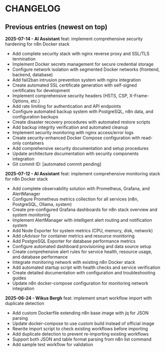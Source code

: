 # CHANGELOG

## Previous entries (newest on top)

**2025-07-14 - AI Assistant**
feat: implement comprehensive security hardening for n8n Docker stack
- Add complete security stack with nginx reverse proxy and SSL/TLS termination
- Implement Docker secrets management for secure credential storage
- Configure network isolation with segmented Docker networks (frontend, backend, database)
- Add fail2ban intrusion prevention system with nginx integration
- Create automated SSL certificate generation with self-signed certificates for development
- Implement comprehensive security headers (HSTS, CSP, X-Frame-Options, etc.)
- Add rate limiting for authentication and API endpoints
- Configure automated backup system with PostgreSQL, n8n data, and configuration backups
- Create disaster recovery procedures with automated restore scripts
- Add backup integrity verification and automated cleanup
- Implement security monitoring with nginx access/error logs
- Create security-enhanced Docker Compose configuration with read-only containers
- Add comprehensive security documentation and setup procedures
- Update architecture documentation with security components integration
- Git commit ID: [automated commit pending]

**2025-07-12 - AI Assistant**
feat: implement comprehensive monitoring stack for n8n Docker stack
- Add complete observability solution with Prometheus, Grafana, and AlertManager
- Configure Prometheus metrics collection for all services (n8n, PostgreSQL, Ollama, system)
- Create pre-configured Grafana dashboards for n8n stack overview and system monitoring
- Implement AlertManager with intelligent alert routing and notification system
- Add Node Exporter for system metrics (CPU, memory, disk, network)
- Add cAdvisor for container metrics and resource monitoring
- Add PostgreSQL Exporter for database performance metrics
- Configure automated dashboard provisioning and data source setup
- Create comprehensive alert rules for service health, resource usage, and database performance
- Integrate monitoring network with existing n8n Docker stack
- Add automated startup script with health checks and service verification
- Create detailed documentation with configuration and troubleshooting guides
- Update n8n docker-compose configuration for monitoring network integration

**2025-06-24 - Wikus Bergh**
feat: implement smart workflow import with duplicate detection
- Add custom Dockerfile extending n8n base image with jq for JSON parsing
- Update docker-compose to use custom build instead of official image
- Rewrite import script to check existing workflows before importing
- Add duplicate detection to prevent re-importing existing workflows
- Support both JSON and table format parsing from n8n list command
- Add sample test workflow for validation

